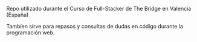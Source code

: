 Repo utilizado durante el Curso de Full-Stacker de The Bridge en Valencia (España)

Tambíen sírve para repasos y consultas de dudas en código durante la programación web.
